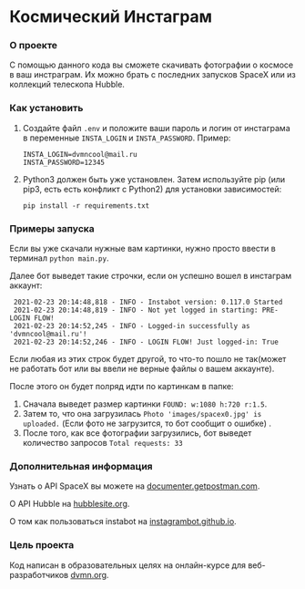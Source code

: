 # Космический Инстаграм

### О проекте
С помощью данного кода вы сможете скачивать фотографии о космосе в ваш инстраграм.
Их можно брать с последних запусков SpaceX или из коллекций телескопа Hubble.
 
### Как установить
1. Создайте файл `.env` и положите ваши пароль и логин от инстаграма в переменные `INSTA_LOGIN` и `INSTA_PASSWORD`. Пример: 
    ```
    INSTA_LOGIN=dvmncool@mail.ru
    INSTA_PASSWORD=12345
    ```

2. Python3 должен быть уже установлен. Затем используйте pip (или pip3, есть есть конфликт с Python2) для установки зависимостей:
    ```
    pip install -r requirements.txt
    ```

### Примеры запуска
Если вы уже скачали нужные вам картинки, нужно просто ввести в терминал `python main.py`.

Далее бот выведет такие строчки, если он успешно вошел в инстаграм аккаунт:
   ```
    2021-02-23 20:14:48,818 - INFO - Instabot version: 0.117.0 Started
    2021-02-23 20:14:48,819 - INFO - Not yet logged in starting: PRE-LOGIN FLOW!
    2021-02-23 20:14:52,245 - INFO - Logged-in successfully as 'dvmncool@mail.ru'!
    2021-02-23 20:14:52,246 - INFO - LOGIN FLOW! Just logged-in: True
   ```
Если любая из этих строк будет другой, то что-то пошло не так(может не работать бот или вы ввели не верные файлы о вашем аккаунте).

После этого он будет полряд идти по картинкам в папке:
1. Сначала выведет размер картинки `FOUND: w:1080 h:720 r:1.5`.
2. Затем то, что она загрузилась `Photo 'images/spacex0.jpg' is uploaded.` (Если фото не загрузится, то бот сообщит о ошибке)
.
3. После того, как все фотографии загрузились, бот выведет количество запросов ` Total requests: 33
`
### Дополнительная информация
Узнать о API SpaceX вы можете на [documenter.getpostman.com](https://documenter.getpostman.com/view/2025350/RWaEzAiG#bc65ba60-decf-4289-bb04-4ca9df01b9c1).

О API Hubble на [hubblesite.org](http://hubblesite.org/api/documentation).

О том как пользоваться instabot на [instagrambot.github.io](https://instagrambot.github.io/docs/en/For_developers.html#photos).

### Цель проекта

Код написан в образовательных целях на онлайн-курсе для веб-разработчиков [dvmn.org](https://dvmn.org/).